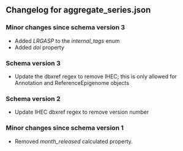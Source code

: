 ## Changelog for aggregate_series.json

### Minor changes since schema version 3

* Added *LRGASP* to the *internal_tags* enum
* Added *doi* property

### Schema version 3

* Update the dbxref regex to remove IHEC; this is only allowed for Annotation and ReferenceEpigenome objects

### Schema version 2

* Update IHEC dbxref regex to remove version number

### Minor changes since schema version 1
* Removed *month_released* calculated property.
